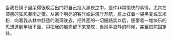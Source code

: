 当我在镇子里呆得很晚后出门将自己投入黑夜之中，是件非常愉快的事情，尤其在漆黑的狂风暴雨之夜。从某个明亮的客厅或讲演厅开航，肩上扛着一袋黑麦或玉米粉，向着我从林中舒适的港湾驶去，把外面的一切捆结实以后，便带着一堆快乐的思想退到甲板下面，只把我的躯壳留下来掌舵，当风平浪静的时候，甚至把舵固定住。